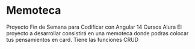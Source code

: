 # Memoteca


Proyecto Fin de Semana para Codificar con Angular 14 Cursos Alura
El proyecto a desarrollar consistirá en una memoteca donde podras colocar tus pensamientos en card. Tiene las funciones CRUD


